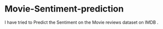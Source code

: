 # Movie-Sentiment-prediction
I have tried to Predict the Sentiment on the Movie reviews dataset on IMDB .
